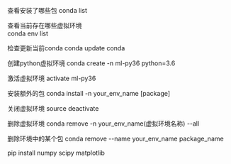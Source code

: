 查看安装了哪些包
conda list 


查看当前存在哪些虚拟环境  
conda env list  


检查更新当前conda
conda update conda

创建python虚拟环境
conda create -n ml-py36 python=3.6

激活虚拟环境
activate ml-py36

安装额外的包
conda install -n your_env_name [package]

关闭虚拟环境
source deactivate

删除虚拟环境
conda remove -n your_env_name(虚拟环境名称) --all

删除环境中的某个包
conda remove --name your_env_name  package_name


pip install numpy scipy matplotlib  
